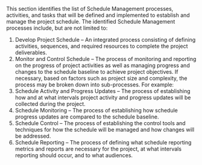 <p>This section identifies the list of Schedule Management processes, activities, and tasks that will be defined and implemented to establish and manage the project schedule. The identified Schedule Management processes include, but are not limited to:<p>

1.  Develop Project Schedule – An integrated process consisting of defining activities, sequences, and required resources to complete the project deliverables.
1.  Monitor and Control Schedule – The process of monitoring and reporting on the progress of project activities as well as managing progress and changes to the schedule baseline to achieve project objectives. If necessary, based on factors such as project size and complexity, the process may be broken down into sub-processes. For example:
1.  Schedule Activity and Progress Updates – The process of establishing how and at what intervals project activity and progress updates will be collected during the project.
1.  Schedule Monitoring – The process of establishing how schedule progress updates are compared to the schedule baseline.
1.  Schedule Control – The process of establishing the control tools and techniques for how the schedule will be managed and how changes will be addressed.
1.  Schedule Reporting – The process of defining what schedule reporting metrics and reports are necessary for the project, at what intervals reporting should occur, and to what audiences.
